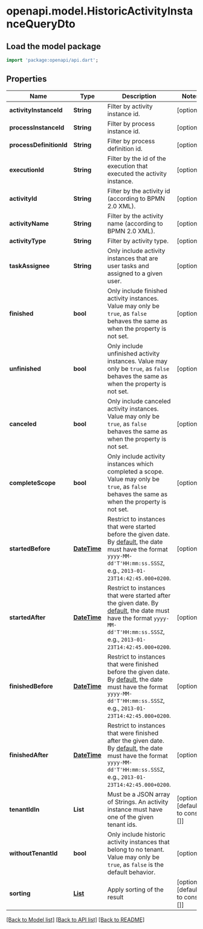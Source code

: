# openapi.model.HistoricActivityInstanceQueryDto

## Load the model package
```dart
import 'package:openapi/api.dart';
```

## Properties
Name | Type | Description | Notes
------------ | ------------- | ------------- | -------------
**activityInstanceId** | **String** | Filter by activity instance id. | [optional] 
**processInstanceId** | **String** | Filter by process instance id. | [optional] 
**processDefinitionId** | **String** | Filter by process definition id. | [optional] 
**executionId** | **String** | Filter by the id of the execution that executed the activity instance. | [optional] 
**activityId** | **String** | Filter by the activity id (according to BPMN 2.0 XML). | [optional] 
**activityName** | **String** | Filter by the activity name (according to BPMN 2.0 XML). | [optional] 
**activityType** | **String** | Filter by activity type. | [optional] 
**taskAssignee** | **String** | Only include activity instances that are user tasks and assigned to a given user. | [optional] 
**finished** | **bool** | Only include finished activity instances. Value may only be `true`, as `false` behaves the same as when the property is not set. | [optional] 
**unfinished** | **bool** | Only include unfinished activity instances. Value may only be `true`, as `false` behaves the same as when the property is not set. | [optional] 
**canceled** | **bool** | Only include canceled activity instances. Value may only be `true`, as `false` behaves the same as when the property is not set. | [optional] 
**completeScope** | **bool** | Only include activity instances which completed a scope. Value may only be `true`, as `false` behaves the same as when the property is not set. | [optional] 
**startedBefore** | [**DateTime**](DateTime.md) | Restrict to instances that were started before the given date. By [default](https://docs.camunda.org/manual/7.20/reference/rest/overview/date-format/), the date must have the format `yyyy-MM-dd'T'HH:mm:ss.SSSZ`, e.g., `2013-01-23T14:42:45.000+0200`. | [optional] 
**startedAfter** | [**DateTime**](DateTime.md) | Restrict to instances that were started after the given date. By [default](https://docs.camunda.org/manual/7.20/reference/rest/overview/date-format/), the date must have the format `yyyy-MM-dd'T'HH:mm:ss.SSSZ`, e.g., `2013-01-23T14:42:45.000+0200`. | [optional] 
**finishedBefore** | [**DateTime**](DateTime.md) | Restrict to instances that were finished before the given date. By [default](https://docs.camunda.org/manual/7.20/reference/rest/overview/date-format/), the date must have the format `yyyy-MM-dd'T'HH:mm:ss.SSSZ`, e.g., `2013-01-23T14:42:45.000+0200`. | [optional] 
**finishedAfter** | [**DateTime**](DateTime.md) | Restrict to instances that were finished after the given date. By [default](https://docs.camunda.org/manual/7.20/reference/rest/overview/date-format/), the date must have the format `yyyy-MM-dd'T'HH:mm:ss.SSSZ`, e.g., `2013-01-23T14:42:45.000+0200`. | [optional] 
**tenantIdIn** | **List<String>** | Must be a JSON array of Strings. An activity instance must have one of the given tenant ids. | [optional] [default to const []]
**withoutTenantId** | **bool** | Only include historic activity instances that belong to no tenant. Value may only be `true`, as `false` is the default behavior. | [optional] 
**sorting** | [**List<HistoricActivityInstanceQueryDtoSortingInner>**](HistoricActivityInstanceQueryDtoSortingInner.md) | Apply sorting of the result | [optional] [default to const []]

[[Back to Model list]](../README.md#documentation-for-models) [[Back to API list]](../README.md#documentation-for-api-endpoints) [[Back to README]](../README.md)


